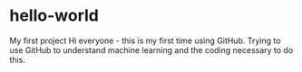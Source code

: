 # hello-world
My first project
Hi everyone - this is my first time using GitHub.
Trying to use GitHub to understand machine learning and the coding necessary to do this. 
